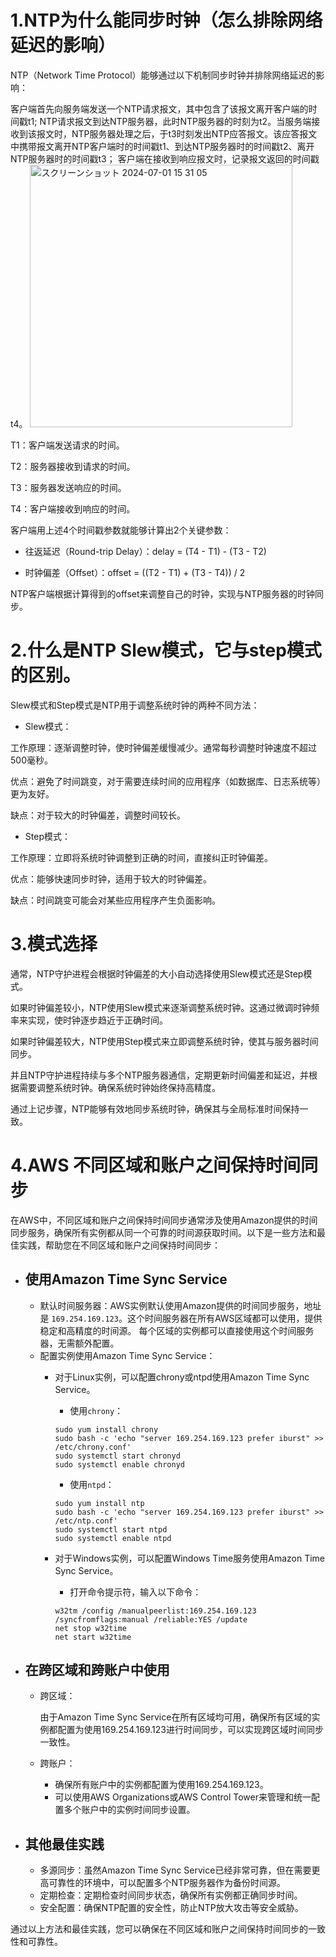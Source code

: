 # 1.NTP为什么能同步时钟（怎么排除网络延迟的影响）

NTP（Network Time Protocol）能够通过以下机制同步时钟并排除网络延迟的影响：


客户端首先向服务端发送一个NTP请求报文，其中包含了该报文离开客户端的时间戳t1;
NTP请求报文到达NTP服务器，此时NTP服务器的时刻为t2。当服务端接收到该报文时，NTP服务器处理之后，于t3时刻发出NTP应答报文。该应答报文中携带报文离开NTP客户端时的时间戳t1、到达NTP服务器时的时间戳t2、离开NTP服务器时的时间戳t3；
客户端在接收到响应报文时，记录报文返回的时间戳t4。
<img width="420" alt="スクリーンショット 2024-07-01 15 31 05" src="https://github.com/chaseDeil/LearningMemo/assets/16752412/91f4e91d-78f7-48c0-b6f5-d56ca354c7f0">

T1：客户端发送请求的时间。

T2：服务器接收到请求的时间。

T3：服务器发送响应的时间。

T4：客户端接收到响应的时间。

客户端用上述4个时间戳参数就能够计算出2个关键参数：

- 往返延迟（Round-trip Delay）：delay = (T4 - T1) - (T3 - T2)

- 时钟偏差（Offset）：offset = ((T2 - T1) + (T3 - T4)) / 2

NTP客户端根据计算得到的offset来调整自己的时钟，实现与NTP服务器的时钟同步。

# 2.什么是NTP Slew模式，它与step模式的区别。

Slew模式和Step模式是NTP用于调整系统时钟的两种不同方法：

- Slew模式：

工作原理：逐渐调整时钟，使时钟偏差缓慢减少。通常每秒调整时钟速度不超过500毫秒。

优点：避免了时间跳变，对于需要连续时间的应用程序（如数据库、日志系统等）更为友好。

缺点：对于较大的时钟偏差，调整时间较长。

- Step模式：

工作原理：立即将系统时钟调整到正确的时间，直接纠正时钟偏差。

优点：能够快速同步时钟，适用于较大的时钟偏差。

缺点：时间跳变可能会对某些应用程序产生负面影响。


# 3.模式选择

通常，NTP守护进程会根据时钟偏差的大小自动选择使用Slew模式还是Step模式。

如果时钟偏差较小，NTP使用Slew模式来逐渐调整系统时钟。这通过微调时钟频率来实现，使时钟逐步趋近于正确时间。

如果时钟偏差较大，NTP使用Step模式来立即调整系统时钟，使其与服务器时间同步。

并且NTP守护进程持续与多个NTP服务器通信，定期更新时间偏差和延迟，并根据需要调整系统时钟。确保系统时钟始终保持高精度。

通过上记步骤，NTP能够有效地同步系统时钟，确保其与全局标准时间保持一致。

# 4.AWS 不同区域和账户之间保持时间同步

在AWS中，不同区域和账户之间保持时间同步通常涉及使用Amazon提供的时间同步服务，确保所有实例都从同一个可靠的时间源获取时间。以下是一些方法和最佳实践，帮助您在不同区域和账户之间保持时间同步：

- ## 使用Amazon Time Sync Service

  - 默认时间服务器：AWS实例默认使用Amazon提供的时间同步服务，地址是 ```169.254.169.123```。这个时间服务器在所有AWS区域都可以使用，提供稳定和高精度的时间源。
每个区域的实例都可以直接使用这个时间服务器，无需额外配置。
  - 配置实例使用Amazon Time Sync Service：
      - 对于Linux实例，可以配置chrony或ntpd使用Amazon Time Sync Service。
        
          - 使用`chrony`：
          ```
          sudo yum install chrony
          sudo bash -c 'echo "server 169.254.169.123 prefer iburst" >> /etc/chrony.conf'
          sudo systemctl start chronyd
          sudo systemctl enable chronyd
          ```

          - 使用`ntpd`：
          ```
          sudo yum install ntp
          sudo bash -c 'echo "server 169.254.169.123 prefer iburst" >> /etc/ntp.conf'
          sudo systemctl start ntpd
          sudo systemctl enable ntpd
          ```
          
      - 对于Windows实例，可以配置Windows Time服务使用Amazon Time Sync Service。
          
          - 打开命令提示符，输入以下命令：
          ```
          w32tm /config /manualpeerlist:169.254.169.123 /syncfromflags:manual /reliable:YES /update
          net stop w32time
          net start w32time
          ```

- ## 在跨区域和跨账户中使用

  - 跨区域：
  
    由于Amazon Time Sync Service在所有区域均可用，确保所有区域的实例都配置为使用169.254.169.123进行时间同步，可以实现跨区域时间同步一致性。

  - 跨账户：

    - 确保所有账户中的实例都配置为使用169.254.169.123。
    - 可以使用AWS Organizations或AWS Control Tower来管理和统一配置多个账户中的实例时间同步设置。

- ## 其他最佳实践
  - 多源同步：虽然Amazon Time Sync Service已经非常可靠，但在需要更高可靠性的环境中，可以配置多个NTP服务器作为备份时间源。
  - 定期检查：定期检查时间同步状态，确保所有实例都正确同步时间。
  - 安全配置：确保NTP配置的安全性，防止NTP放大攻击等安全威胁。

通过以上方法和最佳实践，您可以确保在不同区域和账户之间保持时间同步的一致性和可靠性。
